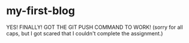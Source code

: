 # my-first-blog

YES! FINALLY! GOT THE GIT PUSH COMMAND TO WORK! (sorry for all caps, but I got scared that I couldn't complete the assignment.)
